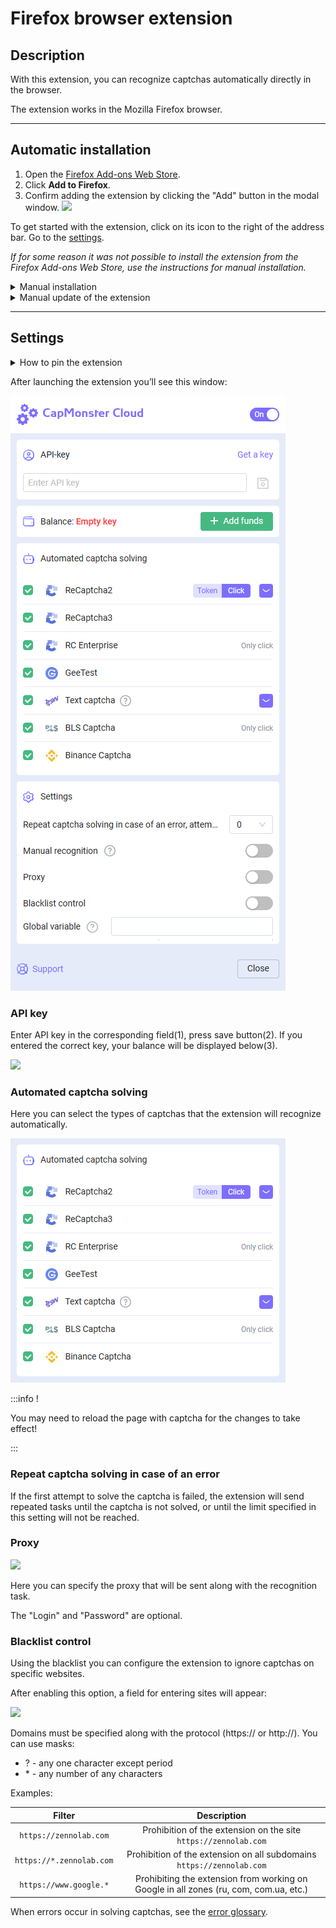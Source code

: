 ﻿---
sidebar_position: 1
sidebar_label: Firefox browser extension
---

# Firefox browser extension

## Description
With this extension, you can recognize captchas automatically directly in the browser.

The extension works in the Mozilla Firefox browser.

-----
## Automatic installation
1. Open the [Firefox Add-ons Web Store](https://addons.mozilla.org/en-US/firefox/addon/capmonster-cloud/).
2. Click **Add to Firefox**.
3. Confirm adding the extension by clicking the "Add" button in the modal window.
   ![](./images/extension-main-firefox/modal.png)

To get started with the extension, click on its icon to the right of the address bar. Go to the [settings](extension-firefox.md#settings).

*If for some reason it was not possible to install the extension from the Firefox Add-ons Web Store, use the instructions for manual installation.*

<details>
    <summary>Manual installation</summary>

1. Download the [archive with the extension](https://drive.google.com/file/d/1Aa-aE9IW095ggFWDmZQrVcAQD1q5BIpv/view?usp=drive_link).

1. Open the Firefox browser and go to work with extensions:
   ![](./images/extension-main-firefox/extension-menu.png)
   
1. Click the gear button, in the drop-down list that opens, select "Install add-on from file..."
   ![](./images/extension-main-firefox/extension-installation.png)
   
1. Select the downloaded archive with the extension.

1. After downloading the extension, go to "Manage Your Extensions" and click on the installed extension. 
   ![](./images/extension-main-firefox/extension1.png)
   
1. Go to the "Permissions" tab and make sure that all permissions are granted.
   ![](./images/extension-main-firefox/extension2.png)
</details>

<details>
    <summary>Manual update of the extension</summary>

If you are installing the extension over the previous version, then when you update the original extension files, you also need to click the update button on the "Extensions" page (how to open this page is described above in the "Manual installation" section).
</details>

-----
## Settings
<details>
    <summary>How to pin the extension</summary>

By default, a newly installed extension is automatically pinned to the browser panel. 
   ![](./images/extension-main-firefox/extension-panel.png)
</details>

After launching the extension you’ll see this window:

![](./images/extension-main-firefox/ext.screen.enf.png)
### <a name="id-browserextension-apikey"></a>API key
Enter API key in the corresponding field(1), press save button(2). If you entered the correct key, your balance will be displayed below(3).

![](./images/extension-main-firefox/api-key.png)
### <a name="id-browserextension-automaticcaptchasolving"></a>Automated captcha solving
Here you can select the types of captchas that the extension will recognize automatically.

![](./images/extension-main-firefox/extension.examplef.png)

:::info !

You may need to reload the page with captcha for the changes to take effect!

:::
### <a name="id-browserextension-repeatcaptchasolvingincaseofanerror"></a>Repeat captcha solving in case of an error
If the first attempt to solve the captcha is failed, the extension will send repeated tasks until the captcha is not solved, or until the limit specified in this setting will not be reached.
### <a name="id-browserextension-proxy"></a>Proxy
![](./images/extension-main-firefox/proxy.png) 

Here you can specify the proxy that will be sent along with the recognition task.

The "Login" and "Password" are optional.
### <a name="id-browserextension-blacklistcontrol"></a>Blacklist control
Using the blacklist you can configure the extension to ignore captchas on specific websites.

After enabling this option, a field for entering sites will appear:

![](./images/extension-main-firefox/blacklist-control.png)

Domains must be specified along with the protocol (https:// or http://).
You can use masks:

- ? - any one character except period
- \* - any number of any characters

Examples:

|**Filter**|**Description**|
| :-: | :-: |
|`https://zennolab.com`|Prohibition of the extension on the site `https://zennolab.com`|
|`https://*.zennolab.com`|Prohibition of the extension on all subdomains `https://zennolab.com`|
|`https://www.google.*`|Prohibiting the extension from working on Google in all zones (ru, com, com.ua, etc.)|

When errors occur in solving captchas, see the [error glossary](/api/api-errors.md).